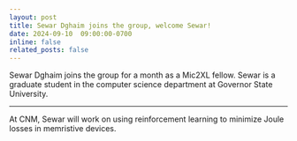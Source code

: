 ```yaml
---
layout: post
title: Sewar Dghaim joins the group, welcome Sewar!
date: 2024-09-10  09:00:00-0700
inline: false
related_posts: false
---
```


Sewar Dghaim joins the group for a month as a Mic2XL fellow. Sewar is a graduate student in the computer science department at Governor State University.

---

At CNM, Sewar will work on using reinforcement learning to minimize Joule losses in memristive devices. 
